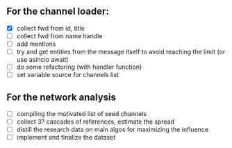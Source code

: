 ## For the channel loader:

- [x] collect fwd from id, title
- [ ] collect fwd from name handle
- [ ] add mentions
- [ ] try and get entities from the message itself to avoid reaching the limit (or use asincio await)
- [ ] do some refactoring (with handler function)
- [ ] set variable source for channels list 

## For the network analysis

- [ ] compiling the motivated list of seed channels
- [ ] collect 3? cascades of references, estimate the spread
- [ ] distill the research data on main algos for maximizing the influence
- [ ] implement and finalize the dataset
